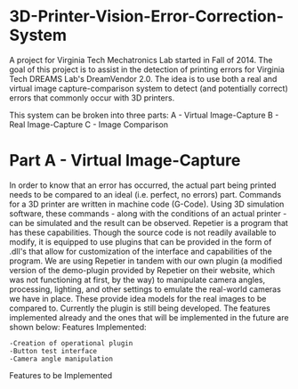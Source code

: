 3D-Printer-Vision-Error-Correction-System
=========================================

A project for Virginia Tech Mechatronics Lab started in Fall of 2014. The goal of this project is to assist in the detection of printing errors for Virginia Tech DREAMS Lab's DreamVendor 2.0. The idea is to use both a real and virtual image capture-comparison system to detect (and potentially correct) errors that commonly occur with 3D printers. 

This system can be broken into three parts:
A - Virtual Image-Capture
B - Real Image-Capture
C - Image Comparison

Part A - Virtual Image-Capture
==============================
In order to know that an error has occurred, the actual part being printed needs to be compared to an ideal (i.e. perfect, no errors) part. Commands for a 3D printer are written in machine code (G-Code). Using 3D simulation software, these commands - along with the conditions of an actual printer - can be simulated and the result can be observed. Repetier is a program that has these capabilities. Though the source code is not readily available to modify, it is equipped to use plugins that can be provided in the form of .dll's that allow for customization of the interface and capabilities of the program. We are using Repetier in tandem with our own plugin (a modified version of the demo-plugin provided by Repetier on their website, which was not functioning at first, by the way) to manipulate camera angles, processing, lighting, and other settings to emulate the real-world cameras we have in place. These provide idea models for the real images to be compared to. Currently the plugin is still being developed. The features implemented already and the ones that will be implemented in the future are shown below:
  Features Implemented:
  
    -Creation of operational plugin
    -Button test interface
    -Camera angle manipulation
  Features to be Implemented
